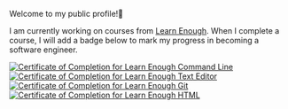 Welcome to my public profile!👋 <br> <p>I am currently working on courses from <a href="https://www.learnenough.com/">Learn Enough</a>. When I complete a course, I will add a badge below to mark my progress in becoming a software engineer.</p>

<a href="https://www.learnenough.com/certificates/ARAMOS"><img src="https://www.learnenough.com/certificates/ARAMOS/command-line-tutorial.svg" alt="Certificate of Completion for Learn Enough Command Line"></a><a href="https://www.learnenough.com/certificates/ARAMOS"><img src="https://www.learnenough.com/certificates/ARAMOS/text-editor-tutorial.svg" alt="Certificate of Completion for Learn Enough Text Editor"></a><a href="https://www.learnenough.com/certificates/ARAMOS"><img src="https://www.learnenough.com/certificates/ARAMOS/git-tutorial.svg" alt="Certificate of Completion for Learn Enough Git"></a><a href="https://www.learnenough.com/certificates/ARAMOS"><img src="https://www.learnenough.com/certificates/ARAMOS/html-tutorial.svg" alt="Certificate of Completion for Learn Enough HTML"></a>
